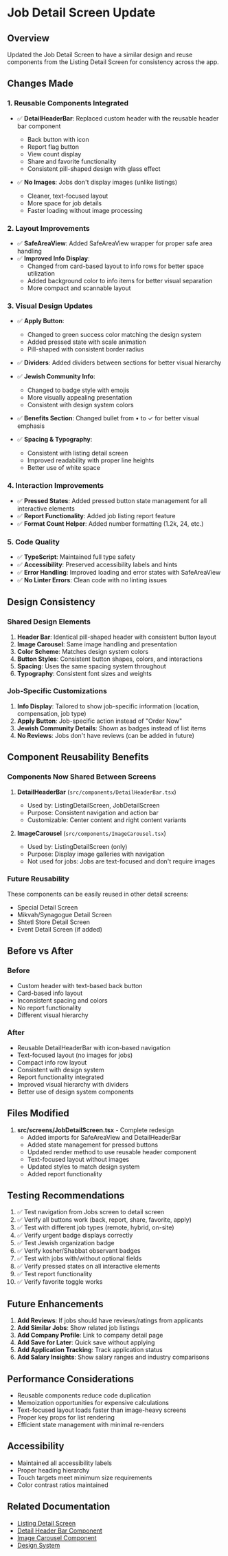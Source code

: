 # Job Detail Screen Update

## Overview
Updated the Job Detail Screen to have a similar design and reuse components from the Listing Detail Screen for consistency across the app.

## Changes Made

### 1. **Reusable Components Integrated**
- ✅ **DetailHeaderBar**: Replaced custom header with the reusable header bar component
  - Back button with icon
  - Report flag button
  - View count display
  - Share and favorite functionality
  - Consistent pill-shaped design with glass effect

- ✅ **No Images**: Jobs don't display images (unlike listings)
  - Cleaner, text-focused layout
  - More space for job details
  - Faster loading without image processing

### 2. **Layout Improvements**
- ✅ **SafeAreaView**: Added SafeAreaView wrapper for proper safe area handling
- ✅ **Improved Info Display**: 
  - Changed from card-based layout to info rows for better space utilization
  - Added background color to info items for better visual separation
  - More compact and scannable layout

### 3. **Visual Design Updates**
- ✅ **Apply Button**: 
  - Changed to green success color matching the design system
  - Added pressed state with scale animation
  - Pill-shaped with consistent border radius

- ✅ **Dividers**: Added dividers between sections for better visual hierarchy

- ✅ **Jewish Community Info**: 
  - Changed to badge style with emojis
  - More visually appealing presentation
  - Consistent with design system colors

- ✅ **Benefits Section**: Changed bullet from • to ✓ for better visual emphasis

- ✅ **Spacing & Typography**: 
  - Consistent with listing detail screen
  - Improved readability with proper line heights
  - Better use of white space

### 4. **Interaction Improvements**
- ✅ **Pressed States**: Added pressed button state management for all interactive elements
- ✅ **Report Functionality**: Added job listing report feature
- ✅ **Format Count Helper**: Added number formatting (1.2k, 24, etc.)

### 5. **Code Quality**
- ✅ **TypeScript**: Maintained full type safety
- ✅ **Accessibility**: Preserved accessibility labels and hints
- ✅ **Error Handling**: Improved loading and error states with SafeAreaView
- ✅ **No Linter Errors**: Clean code with no linting issues

## Design Consistency

### Shared Design Elements
1. **Header Bar**: Identical pill-shaped header with consistent button layout
2. **Image Carousel**: Same image handling and presentation
3. **Color Scheme**: Matches design system colors
4. **Button Styles**: Consistent button shapes, colors, and interactions
5. **Spacing**: Uses the same spacing system throughout
6. **Typography**: Consistent font sizes and weights

### Job-Specific Customizations
1. **Info Display**: Tailored to show job-specific information (location, compensation, job type)
2. **Apply Button**: Job-specific action instead of "Order Now"
3. **Jewish Community Details**: Shown as badges instead of list items
4. **No Reviews**: Jobs don't have reviews (can be added in future)

## Component Reusability Benefits

### Components Now Shared Between Screens
1. **DetailHeaderBar** (`src/components/DetailHeaderBar.tsx`)
   - Used by: ListingDetailScreen, JobDetailScreen
   - Purpose: Consistent navigation and action bar
   - Customizable: Center content and right content variants

2. **ImageCarousel** (`src/components/ImageCarousel.tsx`)
   - Used by: ListingDetailScreen (only)
   - Purpose: Display image galleries with navigation
   - Not used for jobs: Jobs are text-focused and don't require images

### Future Reusability
These components can be easily reused in other detail screens:
- Special Detail Screen
- Mikvah/Synagogue Detail Screen
- Shtetl Store Detail Screen
- Event Detail Screen (if added)

## Before vs After

### Before
- Custom header with text-based back button
- Card-based info layout
- Inconsistent spacing and colors
- No report functionality
- Different visual hierarchy

### After
- Reusable DetailHeaderBar with icon-based navigation
- Text-focused layout (no images for jobs)
- Compact info row layout
- Consistent with design system
- Report functionality integrated
- Improved visual hierarchy with dividers
- Better use of design system components

## Files Modified
1. **src/screens/JobDetailScreen.tsx** - Complete redesign
   - Added imports for SafeAreaView and DetailHeaderBar
   - Added state management for pressed buttons
   - Updated render method to use reusable header component
   - Text-focused layout without images
   - Updated styles to match design system
   - Added report functionality

## Testing Recommendations
1. ✅ Test navigation from Jobs screen to detail screen
2. ✅ Verify all buttons work (back, report, share, favorite, apply)
3. ✅ Test with different job types (remote, hybrid, on-site)
4. ✅ Verify urgent badge displays correctly
5. ✅ Test Jewish organization badge
6. ✅ Verify kosher/Shabbat observant badges
7. ✅ Test with jobs with/without optional fields
8. ✅ Verify pressed states on all interactive elements
9. ✅ Test report functionality
10. ✅ Verify favorite toggle works

## Future Enhancements
1. **Add Reviews**: If jobs should have reviews/ratings from applicants
2. **Add Similar Jobs**: Show related job listings
3. **Add Company Profile**: Link to company detail page
4. **Add Save for Later**: Quick save without applying
5. **Add Application Tracking**: Track application status
6. **Add Salary Insights**: Show salary ranges and industry comparisons

## Performance Considerations
- Reusable components reduce code duplication
- Memoization opportunities for expensive calculations
- Text-focused layout loads faster than image-heavy screens
- Proper key props for list rendering
- Efficient state management with minimal re-renders

## Accessibility
- Maintained all accessibility labels
- Proper heading hierarchy
- Touch targets meet minimum size requirements
- Color contrast ratios maintained

## Related Documentation
- [Listing Detail Screen](./LISTING_DETAIL_SCREEN.md)
- [Detail Header Bar Component](../../src/components/DetailHeaderBar.tsx)
- [Image Carousel Component](../../src/components/ImageCarousel.tsx)
- [Design System](../../src/styles/designSystem.ts)

